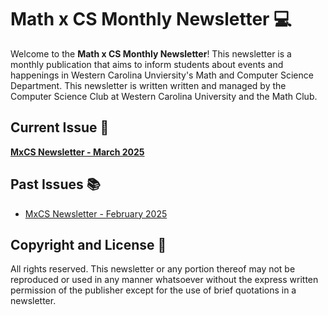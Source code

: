 # Math x CS Monthly Newsletter 💻

Welcome to the **Math x CS Monthly Newsletter**! This newsletter is a monthly publication that aims to inform students about events and happenings in Western Carolina Unviersity's Math and Computer Science Department. This newsletter is written written and managed by the Computer Science Club at Western Carolina University and the Math Club.

## Current Issue 📅

**[MxCS Newsletter - March 2025](2025/2025-03.md)**

## Past Issues 📚

-   [MxCS Newsletter - February 2025](2025/2025-02.md)

## Copyright and License 📜

All rights reserved. This newsletter or any portion thereof may not be reproduced or used in any manner whatsoever without the express written permission of the publisher except for the use of brief quotations in a newsletter.
